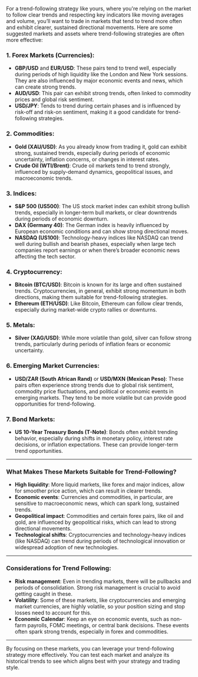 ﻿For a trend-following strategy like yours, where you're relying on the market to follow clear trends and respecting key indicators like moving averages and volume, you’ll want to trade in markets that tend to trend more often and exhibit clearer, sustained directional movements. Here are some suggested markets and assets where trend-following strategies are often more effective:

### 1. **Forex Markets** (Currencies):

-   **GBP/USD** and **EUR/USD**: These pairs tend to trend well, especially during periods of high liquidity like the London and New York sessions. They are also influenced by major economic events and news, which can create strong trends.
-   **AUD/USD**: This pair can exhibit strong trends, often linked to commodity prices and global risk sentiment.
-   **USD/JPY**: Tends to trend during certain phases and is influenced by risk-off and risk-on sentiment, making it a good candidate for trend-following strategies.

### 2. **Commodities**:

-   **Gold (XAU/USD)**: As you already know from trading it, gold can exhibit strong, sustained trends, especially during periods of economic uncertainty, inflation concerns, or changes in interest rates.
-   **Crude Oil (WTI/Brent)**: Crude oil markets tend to trend strongly, influenced by supply-demand dynamics, geopolitical issues, and macroeconomic trends.

### 3. **Indices**:

-   **S&P 500 (US500)**: The US stock market index can exhibit strong bullish trends, especially in longer-term bull markets, or clear downtrends during periods of economic downturn.
-   **DAX (Germany 40)**: The German index is heavily influenced by European economic conditions and can show strong directional moves.
-   **NASDAQ (US100)**: Technology-heavy indices like NASDAQ can trend well during bullish and bearish phases, especially when large tech companies report earnings or when there’s broader economic news affecting the tech sector.

### 4. **Cryptocurrency**:

-   **Bitcoin (BTC/USD)**: Bitcoin is known for its large and often sustained trends. Cryptocurrencies, in general, exhibit strong momentum in both directions, making them suitable for trend-following strategies.
-   **Ethereum (ETH/USD)**: Like Bitcoin, Ethereum can follow clear trends, especially during market-wide crypto rallies or downturns.

### 5. **Metals**:

-   **Silver (XAG/USD)**: While more volatile than gold, silver can follow strong trends, particularly during periods of inflation fears or economic uncertainty.

### 6. **Emerging Market Currencies**:

-   **USD/ZAR (South African Rand)** or **USD/MXN (Mexican Peso)**: These pairs often experience strong trends due to global risk sentiment, commodity price fluctuations, and political or economic events in emerging markets. They tend to be more volatile but can provide good opportunities for trend-following.

### 7. **Bond Markets**:

-   **US 10-Year Treasury Bonds (T-Note)**: Bonds often exhibit trending behavior, especially during shifts in monetary policy, interest rate decisions, or inflation expectations. These can provide longer-term trend opportunities.

----------

### What Makes These Markets Suitable for Trend-Following?

-   **High liquidity**: More liquid markets, like forex and major indices, allow for smoother price action, which can result in clearer trends.
-   **Economic events**: Currencies and commodities, in particular, are sensitive to macroeconomic news, which can spark long, sustained trends.
-   **Geopolitical impact**: Commodities and certain forex pairs, like oil and gold, are influenced by geopolitical risks, which can lead to strong directional movements.
-   **Technological shifts**: Cryptocurrencies and technology-heavy indices (like NASDAQ) can trend during periods of technological innovation or widespread adoption of new technologies.

----------

### Considerations for Trend Following:

-   **Risk management**: Even in trending markets, there will be pullbacks and periods of consolidation. Strong risk management is crucial to avoid getting caught in these.
-   **Volatility**: Some of these markets, like cryptocurrencies and emerging market currencies, are highly volatile, so your position sizing and stop losses need to account for this.
-   **Economic Calendar**: Keep an eye on economic events, such as non-farm payrolls, FOMC meetings, or central bank decisions. These events often spark strong trends, especially in forex and commodities.

----------

By focusing on these markets, you can leverage your trend-following strategy more effectively. You can test each market and analyze its historical trends to see which aligns best with your strategy and trading style.
